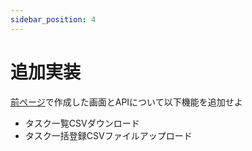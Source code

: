 ```yaml
---
sidebar_position: 4
---
```


# 追加実装

[前ページ](./03_api.md)で作成した画面とAPIについて以下機能を追加せよ

- タスク一覧CSVダウンロード
- タスク一括登録CSVファイルアップロード
